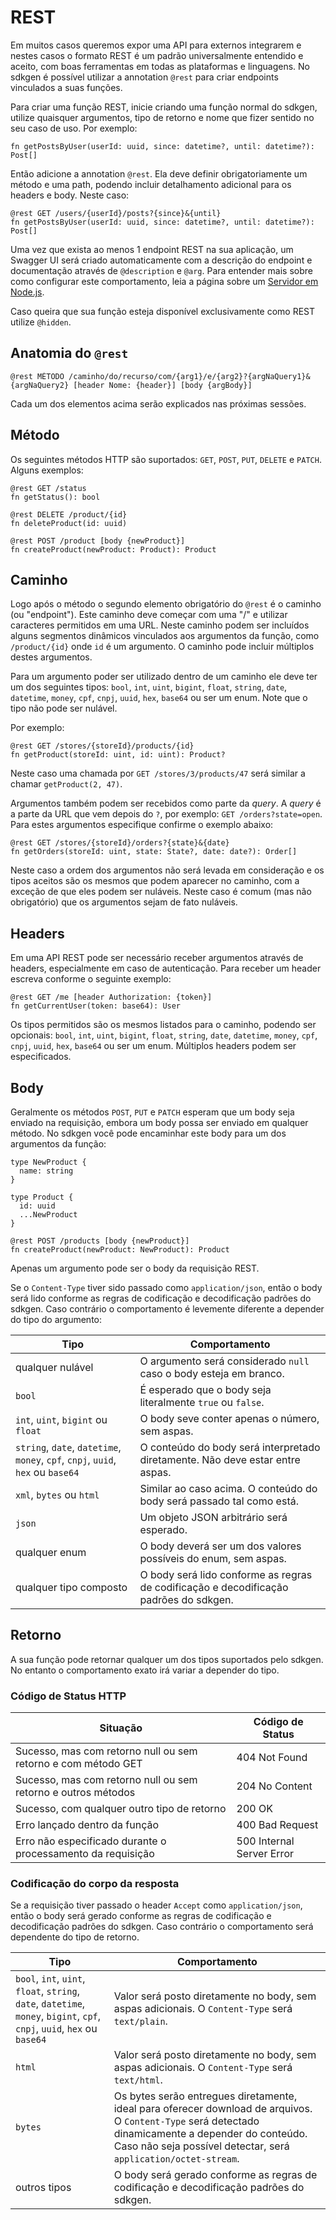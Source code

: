 # REST

Em muitos casos queremos expor uma API para externos integrarem e nestes casos o formato REST é um padrão universalmente entendido e aceito, com boas ferramentas em todas as plataformas e linguagens. No sdkgen é possível utilizar a annotation `@rest` para criar endpoints vinculados a suas funções.

Para criar uma função REST, inicie criando uma função normal do sdkgen, utilize quaisquer argumentos, tipo de retorno e nome que fizer sentido no seu caso de uso. Por exemplo:

```
fn getPostsByUser(userId: uuid, since: datetime?, until: datetime?): Post[]
```

Então adicione a annotation `@rest`. Ela deve definir obrigatoriamente um método e uma path, podendo incluir detalhamento adicional para os headers e body. Neste caso:

```
@rest GET /users/{userId}/posts?{since}&{until}
fn getPostsByUser(userId: uuid, since: datetime?, until: datetime?): Post[]
```

Uma vez que exista ao menos 1 endpoint REST na sua aplicação, um Swagger UI será criado automaticamente com a descrição do endpoint e documentação através de `@description` e `@arg`. Para entender mais sobre como configurar este comportamento, leia a página sobre um [Servidor em Node.js](../targets/servidor-nodejs.md).

Caso queira que sua função esteja disponível exclusivamente como REST utilize `@hidden`.

## Anatomia do `@rest`

```
@rest MÉTODO /caminho/do/recurso/com/{arg1}/e/{arg2}?{argNaQuery1}&{argNaQuery2} [header Nome: {header}] [body {argBody}]
```

Cada um dos elementos acima serão explicados nas próximas sessões.

## Método

Os seguintes métodos HTTP são suportados: `GET`, `POST`, `PUT`, `DELETE` e `PATCH`. Alguns exemplos:

```
@rest GET /status
fn getStatus(): bool

@rest DELETE /product/{id}
fn deleteProduct(id: uuid)

@rest POST /product [body {newProduct}]
fn createProduct(newProduct: Product): Product
```

## Caminho

Logo após o método o segundo elemento obrigatório do `@rest` é o caminho (ou "endpoint"). Este caminho deve começar com uma "/" e utilizar caracteres permitidos em uma URL. Neste caminho podem ser incluídos alguns segmentos dinâmicos vinculados aos argumentos da função, como `/product/{id}` onde `id` é um argumento. O caminho pode incluir múltiplos destes argumentos.

Para um argumento poder ser utilizado dentro de um caminho ele deve ter um dos seguintes tipos: `bool`, `int`, `uint`, `bigint`, `float`, `string`, `date`, `datetime`, `money`, `cpf`, `cnpj`, `uuid`, `hex`, `base64` ou ser um enum. Note que o tipo não pode ser nulável.

Por exemplo:

```
@rest GET /stores/{storeId}/products/{id}
fn getProduct(storeId: uint, id: uint): Product?
```

Neste caso uma chamada por `GET /stores/3/products/47` será similar a chamar `getProduct(2, 47)`.

Argumentos também podem ser recebidos como parte da _query_. A _query_ é a parte da URL que vem depois do `?`, por exemplo: `GET /orders?state=open`. Para estes argumentos especifique confirme o exemplo abaixo:

```
@rest GET /stores/{storeId}/orders?{state}&{date}
fn getOrders(storeId: uint, state: State?, date: date?): Order[]
```

Neste caso a ordem dos argumentos não será levada em consideração e os tipos aceitos são os mesmos que podem aparecer no caminho, com a exceção de que eles podem ser nuláveis. Neste caso é comum (mas não obrigatório) que os argumentos sejam de fato nuláveis.

## Headers

Em uma API REST pode ser necessário receber argumentos através de headers, especialmente em caso de autenticação. Para receber um header escreva conforme o seguinte exemplo:

```
@rest GET /me [header Authorization: {token}]
fn getCurrentUser(token: base64): User
```

Os tipos permitidos são os mesmos listados para o caminho, podendo ser opcionais: `bool`, `int`, `uint`, `bigint`, `float`, `string`, `date`, `datetime`, `money`, `cpf`, `cnpj`, `uuid`, `hex`, `base64` ou ser um enum. Múltiplos headers podem ser especificados.

## Body

Geralmente os métodos `POST`, `PUT` e `PATCH` esperam que um body seja enviado na requisição, embora um body possa ser enviado em qualquer método. No sdkgen você pode encaminhar este body para um dos argumentos da função:

```
type NewProduct {
  name: string
}

type Product {
  id: uuid
  ...NewProduct
}

@rest POST /products [body {newProduct}]
fn createProduct(newProduct: NewProduct): Product
```

Apenas um argumento pode ser o body da requisição REST.

Se o `Content-Type` tiver sido passado como `application/json`, então o body será lido conforme as regras de codificação e decodificação padrões do sdkgen. Caso contrário o comportamento é levemente diferente a depender do tipo do argumento:

| Tipo                                                                            | Comportamento                                                                         |
| ------------------------------------------------------------------------------- | ------------------------------------------------------------------------------------- |
| qualquer nulável                                                                | O argumento será considerado `null` caso o body esteja em branco.                     |
| `bool`                                                                          | É esperado que o body seja literalmente `true` ou `false`.                            |
| `int`, `uint`, `bigint` ou `float`                                              | O body seve conter apenas o número, sem aspas.                                        |
| `string`, `date`, `datetime`, `money`, `cpf`, `cnpj`, `uuid`, `hex` ou `base64` | O conteúdo do body será interpretado diretamente. Não deve estar entre aspas.         |
| `xml`, `bytes` ou `html`                                                        | Similar ao caso acima. O conteúdo do body será passado tal como está.                 |
| `json`                                                                          | Um objeto JSON arbitrário será esperado.                                              |
| qualquer enum                                                                   | O body deverá ser um dos valores possíveis do enum, sem aspas.                        |
| qualquer tipo composto                                                          | O body será lido conforme as regras de codificação e decodificação padrões do sdkgen. |

## Retorno

A sua função pode retornar qualquer um dos tipos suportados pelo sdkgen. No entanto o comportamento exato irá variar a depender do tipo.

### Código de Status HTTP

| Situação                                                      | Código de Status          |
| ------------------------------------------------------------- | ------------------------- |
| Sucesso, mas com retorno null ou sem retorno e com método GET | 404 Not Found             |
| Sucesso, mas com retorno null ou sem retorno e outros métodos | 204 No Content            |
| Sucesso, com qualquer outro tipo de retorno                   | 200 OK                    |
| Erro lançado dentro da função                                 | 400 Bad Request           |
| Erro não especificado durante o processamento da requisição   | 500 Internal Server Error |

### Codificação do corpo da resposta

Se a requisição tiver passado o header `Accept` como `application/json`, então o body será gerado conforme as regras de codificação e decodificação padrões do sdkgen. Caso contrário o comportamento será dependente do tipo de retorno.

| Tipo                                                                                                                      | Comportamento                                                                                                                                                                                                           |
| ------------------------------------------------------------------------------------------------------------------------- | ----------------------------------------------------------------------------------------------------------------------------------------------------------------------------------------------------------------------- |
| `bool`, `int`, `uint`, `float`, `string`, `date`, `datetime`, `money`, `bigint`, `cpf`, `cnpj`, `uuid`, `hex` ou `base64` | Valor será posto diretamente no body, sem aspas adicionais. O `Content-Type` será `text/plain`.                                                                                                                         |
| `html`                                                                                                                    | Valor será posto diretamente no body, sem aspas adicionais. O `Content-Type` será `text/html`.                                                                                                                          |
| `bytes`                                                                                                                   | Os bytes serão entregues diretamente, ideal para oferecer download de arquivos. O `Content-Type` será detectado dinamicamente a depender do conteúdo. Caso não seja possível detectar, será `application/octet-stream`. |
| outros tipos                                                                                                              | O body será gerado conforme as regras de codificação e decodificação padrões do sdkgen.                                                                                                                                 |
